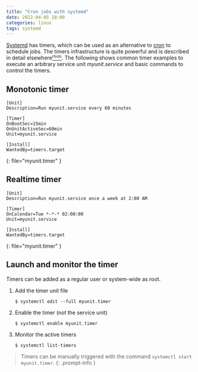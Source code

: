 ```yaml
---
title: "Cron jobs with systemd"
date: 2022-04-05 18:00
categories: linux
tags: systemd
---
```


[Systemd](https://systemd.io/) has timers, which can be used as an alternative to [cron](https://en.wikipedia.org/wiki/Cron) to schedule jobs. The timers infrastructure is quite powerful and is described in detail elsewhere[⁽¹⁾](https://fedoramagazine.org/systemd-timers-for-scheduling-tasks/)[⁽²⁾](https://wiki.archlinux.org/title/Systemd/Timers). The following shows common timer examples to execute an arbitrary service unit *myunit.service* and basic commands to control the timers.

## Monotonic timer

```
[Unit]
Description=Run myunit.service every 60 minutes

[Timer]
OnBootSec=15min
OnUnitActiveSec=60min
Unit=myunit.service

[Install]
WantedBy=timers.target
```
{: file="myunit.timer" }

## Realtime timer

```
[Unit]
Description=Run myunit.service once a week at 2:00 AM

[Timer]
OnCalendar=Tue *-*-* 02:00:00
Unit=myunit.service

[Install]
WantedBy=timers.target
```
{: file="myunit.timer" }

## Launch and monitor the timer

Timers can be added as a regular user or system-wide as root.

1. Add the timer unit file

    ```console
    $ systemctl edit --full myunit.timer
    ```
2. Enable the timer (not the service unit)

    ```console
    $ systemctl enable myunit.timer
    ```

3. Monitor the active timers

    ```console
    $ systemctl list-timers
    ```

>Timers can be manually triggered with the command `systemctl start myunit.timer`.
{: .prompt-info }
